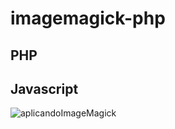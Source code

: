 # imagemagick-php

## PHP

## Javascript

![aplicandoImageMagick](https://user-images.githubusercontent.com/37023108/178352787-6e51d9e3-3a92-4a0f-912d-d3bc0fae20c9.png)
